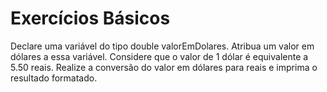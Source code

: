 # Exercícios Básicos
Declare uma variável do tipo double valorEmDolares. Atribua um valor em dólares a essa variável. Considere que o valor de 1 dólar é equivalente a 5.50 reais. Realize a conversão do valor em dólares para reais e imprima o resultado formatado.​

